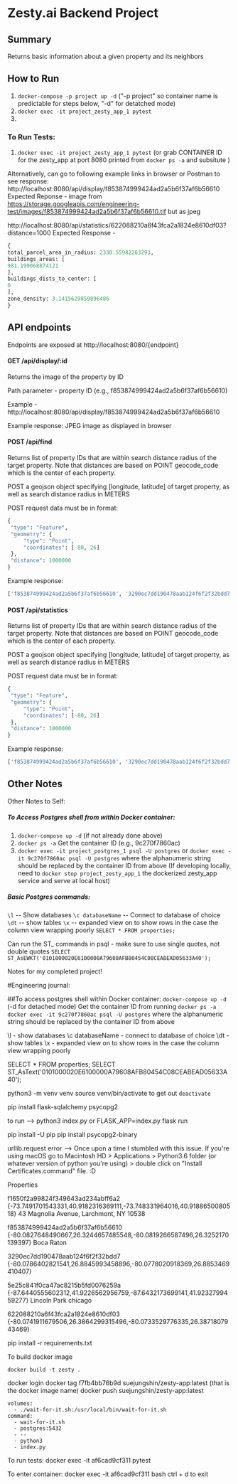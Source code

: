 # Zesty.ai Backend Project

## Summary

Returns basic information about a given property and its neighbors


## How to Run

1. `docker-compose -p project up -d` ("-p project" so container name is predictable for steps below, "-d" for detatched mode)
2. `docker exec -it project_zesty_app_1 pytest`
3. ` `


### To Run Tests:
1. `docker exec -it project_zesty_app_1 pytest` (or grab CONTAINER ID for the zesty_app at port 8080 printed from `docker ps -a` and subsitute )

Alternatively, can go to following example links in browser or Postman to see response:
http://localhost:8080/api/display/f853874999424ad2a5b6f37af6b56610
Expected Reponse -
image from https://storage.googleapis.com/engineering-test/images/f853874999424ad2a5b6f37af6b56610.tif but as jpeg

http://localhost:8080/api/statistics/622088210a6f43fca2a1824e8610df03?distance=1000
Expected Response -
```python
{
total_parcel_area_in_radius: 2330.55982263293,
buildings_areas: [
981.199068874121
],
buildings_dists_to_center: [
0
],
zone_density: 3.1415629859896486
}
```

## API endpoints

Endpoints are exposed at http://localhost:8080/{endpoint}

  #### GET /api/display/:id

  Returns the image of the property by ID

  Path parameter - property ID (e.g., f853874999424ad2a5b6f37af6b56610)

  Example - http://localhost:8080/api/display/f853874999424ad2a5b6f37af6b56610

  Example response:
  JPEG image as displayed in browser


  #### POST /api/find

  Returns list of property IDs that are within search distance radius of the target property. Note that distances are based on POINT geocode_code which is the center of each property.

  POST a geojson object specifying [longitude, latitude] of target property, as well as search distance radius in METERS

  POST request data must be in format:

   ```python
  {
    "type": "Feature",
    "geometry": {
        "type": "Point",
        "coordinates": [-80, 26]
    },
    "distance": 1000000
  }
  ```

  Example response:
  ```python
  ['f853874999424ad2a5b6f37af6b56610', '3290ec7dd190478aab124f6f2f32bdd7', '622088210a6f43fca2a1824e8610df03']
  ```

  #### POST /api/statistics

  Returns list of property IDs that are within search distance radius of the target property. Note that distances are based on POINT geocode_code which is the center of each property.

  POST a geojson object specifying [longitude, latitude] of target property, as well as search distance radius in METERS

  POST request data must be in format:

   ```python
  {
    "type": "Feature",
    "geometry": {
        "type": "Point",
        "coordinates": [-80, 26]
    },
    "distance": 1000000
  }
  ```

  Example response:
  ```python
  ['f853874999424ad2a5b6f37af6b56610', '3290ec7dd190478aab124f6f2f32bdd7', '622088210a6f43fca2a1824e8610df03']
  ```


## Other Notes

Other Notes to Self:

##### To Access Postgres shell from within Docker container:
1. `docker-compose up -d` (if not already done above)
2. `docker ps -a`  Get the container ID (e.g., 9c270f7860ac)
3. `docker exec -it project_postgres_1 psql -U postgres` or `docker exec -it 9c270f7860ac psql -U postgres` where the alphanumeric string should be replaced by the container ID from above
(If developing locally, need to `docker stop project_zesty_app_1` the dockerized zesty_app service and serve at local host)

##### Basic Postgres commands:
`\l`  -- Show databases
`\c databaseName`  -- Connect to database of choice
`\dt` -- show tables
`\x` -- expanded view on to show rows in the case the column view wrapping poorly
`SELECT * FROM properties;`

Can run the ST_ commands in psql - make sure to use single quotes, not double quotes
`SELECT ST_AsEWKT('0101000020E6100000A79608AFB80454C08CEABEAD05633A40');`



Notes for my completed project!

#Engineering journal:

##To access postgres shell within Docker container:
`docker-compose up -d`  (-d for detached mode)
Get the container ID from running `docker ps -a`
`docker exec -it 9c270f7860ac psql -U postgres` where the alphanumeric string should be replaced by the container ID from above

\l  - show databases
\c databaseName  - connect to database of choice
\dt - show tables
\x - expanded view on to show rows in the case the column view wrapping poorly

SELECT * FROM properties;
SELECT ST_AsText('0101000020E6100000A79608AFB80454C08CEABEAD05633A40');


python3 -m venv venv
source venv/bin/activate
to get out `deactivate`

pip install flask-sqlalchemy psycopg2

to run --> python3 index.py  or FLASK_APP=index.py flask run

pip install -U pip
pip install psycopg2-binary


urllib.request error -->
Once upon a time I stumbled with this issue. If you're using macOS go to Macintosh HD > Applications > Python3.6 folder (or whatever version of python you're using) > double click on "Install Certificates.command" file. :D


Properties

f1650f2a99824f349643ad234abff6a2
{-73.7491701543331,40.9182316369111,-73.748331964016,40.9188650080518}
43 Magnolia Avenue, Larchmont, NY 10538

f853874999424ad2a5b6f37af6b56610
{-80.0827648490667,26.3244657485548,-80.0819266587496,26.3252170139397}
Boca Raton

3290ec7dd190478aab124f6f2f32bdd7
{-80.0786402821541,26.8845993458896,-80.0778020918369,26.8853469410407}

5e25c841f0ca47ac8215b5fd0076259a
{-87.6440555602312,41.9226562956759,-87.6432173699141,41.9232799459277}
Lincoln Park chicago

622088210a6f43fca2a1824e8610df03
{-80.0741911679506,26.3864299315496,-80.0733529776335,26.3871807943469}



pip install -r requirements.txt


To build docker image

`docker build -t zesty .`


docker login
docker tag f7fb4bb76b9d suejungshin/zesty-app:latest  (that is the docker image name)
docker push suejungshin/zesty-app:latest

    volumes:
      - ./wait-for-it.sh:/usr/local/bin/wait-for-it.sh
    command:
      - wait-for-it.sh
      - postgres:5432
      - --
      - python3
      - index.py


To run tests:
docker exec -it af6cad9cf311 pytest

To enter container:
docker exec -it af6cad9cf311 bash
ctrl + d to exit